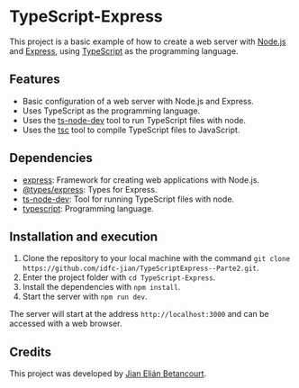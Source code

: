 # TypeScript-Express

This project is a basic example of how to create a web server with [Node.js](https://nodejs.org/en/) and [Express](https://expressjs.com/), using [TypeScript](https://www.typescriptlang.org/) as the programming language.

## Features

*   Basic configuration of a web server with Node.js and Express.
*   Uses TypeScript as the programming language.
*   Uses the [ts-node-dev](https://www.npmjs.com/package/ts-node-dev) tool to run TypeScript files with node.
*   Uses the [tsc](https://www.typescriptlang.org/docs/handbook/compiler-options.html) tool to compile TypeScript files to JavaScript.

## Dependencies

*   [express](https://expressjs.com/): Framework for creating web applications with Node.js.
*   [@types/express](https://www.npmjs.com/package/@types/express): Types for Express.
*   [ts-node-dev](https://www.npmjs.com/package/ts-node-dev): Tool for running TypeScript files with node.
*   [typescript](https://www.typescriptlang.org/): Programming language.

## Installation and execution

1.  Clone the repository to your local machine with the command `git clone https://github.com/idfc-jian/TypeScriptExpress--Parte2.git`.
2.  Enter the project folder with `cd TypeScript-Express`.
3.  Install the dependencies with `npm install`.
4.  Start the server with `npm run dev`.

The server will start at the address `http://localhost:3000` and can be accessed with a web browser.

## Credits

This project was developed by [Jian Elián Betancourt](https://github.com/idfc-jian).

